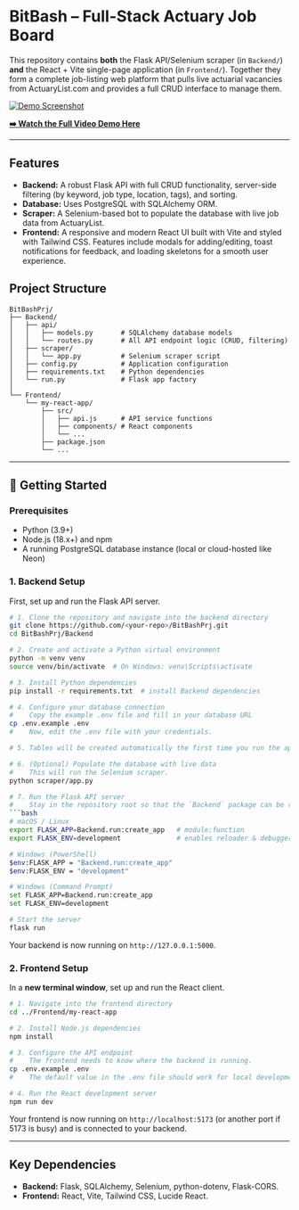 # BitBash – Full-Stack Actuary Job Board

This repository contains **both** the Flask API/Selenium scraper (in `Backend/`) **and** the React + Vite single-page application (in `Frontend/`). Together they form a complete job-listing web platform that pulls live actuarial vacancies from ActuaryList.com and provides a full CRUD interface to manage them.

[![Demo Screenshot](link_to_your_screenshot.png)](link_to_your_video_demo)

**[➡️ Watch the Full Video Demo Here](link_to_your_video_demo)**

---

## Features

-   **Backend:** A robust Flask API with full CRUD functionality, server-side filtering (by keyword, job type, location, tags), and sorting.
-   **Database:** Uses PostgreSQL with SQLAlchemy ORM.
-   **Scraper:** A Selenium-based bot to populate the database with live job data from ActuaryList.
-   **Frontend:** A responsive and modern React UI built with Vite and styled with Tailwind CSS. Features include modals for adding/editing, toast notifications for feedback, and loading skeletons for a smooth user experience.

## Project Structure

```
BitBashPrj/
├── Backend/
│   ├── api/
│   │   ├── models.py       # SQLAlchemy database models
│   │   └── routes.py       # All API endpoint logic (CRUD, filtering)
│   ├── scraper/
│   │   └── app.py          # Selenium scraper script
│   ├── config.py           # Application configuration
│   ├── requirements.txt    # Python dependencies
│   └── run.py              # Flask app factory
│
└── Frontend/
    └── my-react-app/
        ├── src/
        │   ├── api.js      # API service functions
        │   ├── components/ # React components
        │   └── ...
        ├── package.json
        └── ...
```

---

## 🚀 Getting Started

### Prerequisites

-   Python (3.9+)
-   Node.js (18.x+) and npm
-   A running PostgreSQL database instance (local or cloud-hosted like Neon)

### 1. Backend Setup

First, set up and run the Flask API server.

```bash
# 1. Clone the repository and navigate into the backend directory
git clone https://github.com/<your-repo>/BitBashPrj.git
cd BitBashPrj/Backend

# 2. Create and activate a Python virtual environment
python -m venv venv
source venv/bin/activate  # On Windows: venv\Scripts\activate

# 3. Install Python dependencies
pip install -r requirements.txt  # install Backend dependencies

# 4. Configure your database connection
#    Copy the example .env file and fill in your database URL
cp .env.example .env
#    Now, edit the .env file with your credentials.

# 5. Tables will be created automatically the first time you run the app/scraper.

# 6. (Optional) Populate the database with live data
#    This will run the Selenium scraper.
python scraper/app.py

# 7. Run the Flask API server
#    Stay in the repository root so that the `Backend` package can be resolved.
```bash
# macOS / Linux
export FLASK_APP=Backend.run:create_app   # module:function
export FLASK_ENV=development              # enables reloader & debugger

# Windows (PowerShell)
$env:FLASK_APP = "Backend.run:create_app"
$env:FLASK_ENV = "development"

# Windows (Command Prompt)
set FLASK_APP=Backend.run:create_app
set FLASK_ENV=development

# Start the server
flask run
```
Your backend is now running on `http://127.0.0.1:5000`.

### 2. Frontend Setup

In a **new terminal window**, set up and run the React client.

```bash
# 1. Navigate into the frontend directory
cd ../Frontend/my-react-app

# 2. Install Node.js dependencies
npm install

# 3. Configure the API endpoint
#    The frontend needs to know where the backend is running.
cp .env.example .env
#    The default value in the .env file should work for local development.

# 4. Run the React development server
npm run dev
```
Your frontend is now running on `http://localhost:5173` (or another port if 5173 is busy) and is connected to your backend.

---

## Key Dependencies

-   **Backend:** Flask, SQLAlchemy, Selenium, python-dotenv, Flask-CORS.
-   **Frontend:** React, Vite, Tailwind CSS, Lucide React.